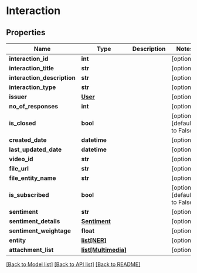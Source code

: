 # Interaction

## Properties
Name | Type | Description | Notes
------------ | ------------- | ------------- | -------------
**interaction_id** | **int** |  | [optional] 
**interaction_title** | **str** |  | [optional] 
**interaction_description** | **str** |  | [optional] 
**interaction_type** | **str** |  | [optional] 
**issuer** | [**User**](User.md) |  | [optional] 
**no_of_responses** | **int** |  | [optional] 
**is_closed** | **bool** |  | [optional] [default to False]
**created_date** | **datetime** |  | [optional] 
**last_updated_date** | **datetime** |  | [optional] 
**video_id** | **str** |  | [optional] 
**file_url** | **str** |  | [optional] 
**file_entity_name** | **str** |  | [optional] 
**is_subscribed** | **bool** |  | [optional] [default to False]
**sentiment** | **str** |  | [optional] 
**sentiment_details** | [**Sentiment**](Sentiment.md) |  | [optional] 
**sentiment_weightage** | **float** |  | [optional] 
**entity** | [**list[NER]**](NER.md) |  | [optional] 
**attachment_list** | [**list[Multimedia]**](Multimedia.md) |  | [optional] 

[[Back to Model list]](../README.md#documentation-for-models) [[Back to API list]](../README.md#documentation-for-api-endpoints) [[Back to README]](../README.md)


